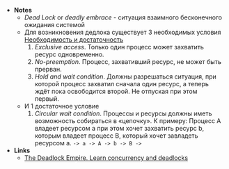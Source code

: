 - **Notes**
	- *Dead Lock* or *deadly embrace* - ситуация взаимного бесконечного ожидания системой
	- Для возникновения дедлока существует 3 необходимых условия [Необходимость и достаточность](../../Math/Необходимость%20и%20достаточность.md)
		1. *Exclusive access*. Только один процесс может захватить ресурс одновременно.
		2. *No-preemption*. Процесс, захвативший ресурс, не может быть прерван.
		3. *Hold and wait condition*. Должны разрешаться ситуация, при которой процесс захватил сначала один ресурс, а теперь ждёт пока освободится второй. Не отпуская при этом первый.
	- И 1 достаточное условие
		1. *Circular wait condition*. Процессы и ресурсы должны иметь возможность собираться в «цепочку». К примеру: Процесс A владеет ресурсом a при этом хочет захватить ресурс b, которым владеет процесс B, который хочет завладеть ресурсом a. `-> a -> A -> b -> B ->`
- **Links**
	- [The Deadlock Empire. Learn concurrency and deadlocks](http://deadlockempire.github.io/)